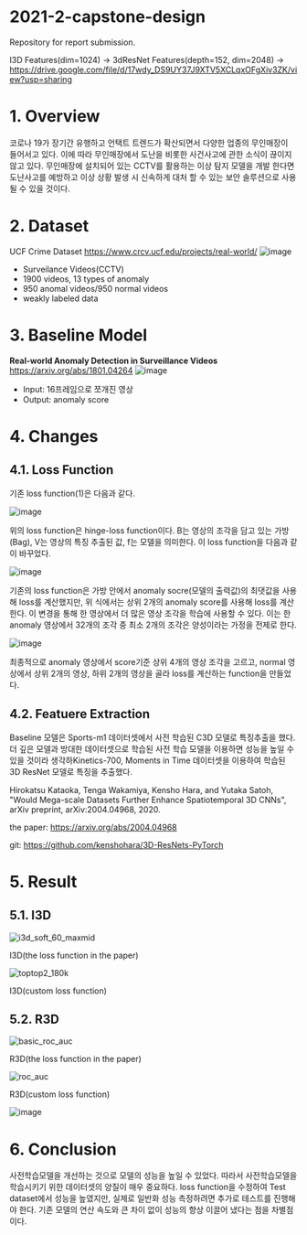 # 2021-2-capstone-design


Repository for report submission.


I3D Features(dim=1024) ->
3dResNet Features(depth=152, dim=2048) -> https://drive.google.com/file/d/17wdy_DS9UY37J9XTV5XCLqxOFgXiv3ZK/view?usp=sharing


# 1. Overview

코로나 19가 장기간 유행하고 언택트 트렌드가 확산되면서 다양한 업종의 무인매장이 들어서고 있다. 이에 따라 무인매장에서 도난을 비롯한 사건사고에 관한 소식이 끊이지 않고 있다. 무인매장에 설치되어 있는 CCTV를 활용하는 이상 탐지 모델을 개발 한다면 도난사고를 예방하고 이상 상황 발생 시 신속하게 대처 할 수 있는 보안 솔루션으로 사용될 수 있을 것이다.

# 2. Dataset

UCF Crime Dataset
https://www.crcv.ucf.edu/projects/real-world/
![image](https://user-images.githubusercontent.com/28619620/122185184-ddcdd500-cec7-11eb-904f-a7dc2b954def.png)
- Surveilance Videos(CCTV)
- 1900 videos, 13 types of anomaly
- 950 anomal videos/950 normal videos
- weakly labeled data 

# 3. Baseline Model

<b>Real-world Anomaly Detection in Surveillance Videos</b>
https://arxiv.org/abs/1801.04264
![image](https://user-images.githubusercontent.com/28619620/122191171-71ee6b00-cecd-11eb-83ec-2ffde455792e.png)

- Input: 16프레임으로 쪼개진 영상 
- Output: anomaly score
 
# 4. Changes

## 4.1. Loss Function

 기존 loss function(1)은 다음과 같다.
 
![image](https://user-images.githubusercontent.com/28619620/146714848-208670bc-13d2-4069-b006-c2a1f0597bc4.png)

위의 loss function은 hinge-loss function이다. B는 영상의 조각을 담고 있는 가방(Bag), V는 영상의 특징 추출된 값, f는 모델을 의미한다. 이 loss function을 다음과 같이 바꾸었다.

![image](https://user-images.githubusercontent.com/28619620/146714852-d392e74c-4115-42b1-9f8c-2e7af14f9116.png)

기존의 loss function은 가방 안에서 anomaly socre(모델의 출력값)의 최댓값을 사용해 loss를 계산했지만, 위 식에서는 상위 2개의 anomaly score를 사용해 loss를 계산한다. 이 변경을 통해 한 영상에서 더 많은 영상 조각을 학습에 사용할 수 있다. 이는 한 anomaly 영상에서 32개의 조각 중 최소 2개의 조각은 양성이라는 가정을 전제로 한다. 

![image](https://user-images.githubusercontent.com/28619620/146714861-13791dc3-437c-4b5a-b9ae-232152b9b713.png)

최종적으로 anomaly 영상에서 score기준 상위 4개의 영상 조각을 고르고, normal 영상에서 상위 2개의 영상, 하위 2개의 영상을 골라 loss를 계산하는 function을 만들었다.

## 4.2. Featuere Extraction

Baseline 모델은 Sports-m1 데이터셋에서 사전 학습된 C3D 모델로 특징추출을 했다. 더 깊은 모델과 방대한 데이터셋으로 학습된 사전 학습 모델을 이용하면 성능을 높일 수 있을 것이라 생각하Kinetics-700,  Moments in Time 데이터셋을 이용하여 학습된 3D ResNet 모델로 특징을 추출했다. 

Hirokatsu Kataoka, Tenga Wakamiya, Kensho Hara, and Yutaka Satoh,
"Would Mega-scale Datasets Further Enhance Spatiotemporal 3D CNNs",
arXiv preprint, arXiv:2004.04968, 2020.

the paper: https://arxiv.org/abs/2004.04968

git: https://github.com/kenshohara/3D-ResNets-PyTorch

# 5. Result

## 5.1. I3D
![i3d_soft_60_maxmid](https://user-images.githubusercontent.com/28619620/146715712-be4974c1-0934-47a2-a786-dc6aecd3d2b5.png)

I3D(the loss function in the paper)

![toptop2_180k](https://user-images.githubusercontent.com/28619620/146715721-7ac98d02-1f2b-4078-ae57-98d703038a80.png)

I3D(custom loss function)


## 5.2. R3D

![basic_roc_auc](https://user-images.githubusercontent.com/28619620/146715766-60a6be3c-7144-48db-b6dd-bba6abddfffa.png)

R3D(the loss function in the paper)

![roc_auc](https://user-images.githubusercontent.com/28619620/146715832-00cdf7ff-b7cf-4696-a8ed-078fe401807d.png)

R3D(custom loss function)

![image](https://user-images.githubusercontent.com/28619620/146716063-d328310c-1c3c-4a6d-9c35-b931df1a1910.png)


# 6. Conclusion

 사전학습모델을 개선하는 것으로 모델의 성능을 높일 수 있었다. 따라서 사전학습모델을 학습시키기 위한 데이터셋의 양질이 매우 중요하다. loss function을 수정하여 Test dataset에서 성능을 높였지만, 실제로 일반화 성능 측정하려면 추가로 테스트를 진행해야 한다. 기존 모델의 연산 속도와 큰 차이 없이 성능의 향상 이끌어 냈다는 점을 차별점이다. 
